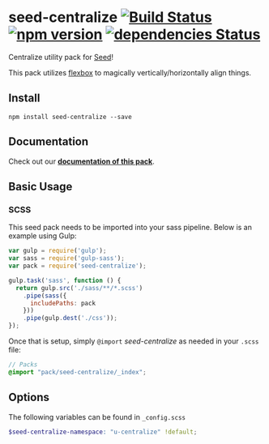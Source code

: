 # seed-centralize [![Build Status](https://travis-ci.org/helpscout/seed-centralize.svg?branch=master)](https://travis-ci.org/helpscout/seed-centralize) [![npm version](https://badge.fury.io/js/seed-centralize.svg)](https://badge.fury.io/js/seed-centralize) [![dependencies Status](https://david-dm.org/helpscout/seed-centralize/status.svg)](https://david-dm.org/helpscout/seed-centralize)

Centralize utility pack for [Seed](https://github.com/helpscout/seed)!

This pack utilizes [flexbox](https://philipwalton.github.io/solved-by-flexbox/demos/vertical-centering/) to magically vertically/horizontally align things.

## Install
```
npm install seed-centralize --save
```


## Documentation

Check out our **[documentation of this pack](http://developer.helpscout.net/seed/packs/seed-centralize/)**.


## Basic Usage

### SCSS
This seed pack needs to be imported into your sass pipeline. Below is an example using Gulp:


```javascript
var gulp = require('gulp');
var sass = require('gulp-sass');
var pack = require('seed-centralize');

gulp.task('sass', function () {
  return gulp.src('./sass/**/*.scss')
    .pipe(sass({
      includePaths: pack
    }))
    .pipe(gulp.dest('./css'));
});
```

Once that is setup, simply `@import` *seed-centralize* as needed in your `.scss` file:

```scss
// Packs
@import "pack/seed-centralize/_index";
```

## Options

The following variables can be found in `_config.scss`

```scss
$seed-centralize-namespace: "u-centralize" !default;
```
